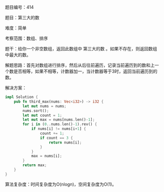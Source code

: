 题目编号：414

题目：第三大的数

难度：简单

考察范围：数组、排序

题干：给你一个非空数组，返回此数组中 第三大的数 。如果不存在，则返回数组中最大的数。

解题思路：首先对数组进行排序，然后从后往前遍历，记录当前遍历到的数和上一个数是否相等，如果不相等，计数器加一，当计数器等于3时，返回当前遍历到的数。

解决方案：

```rust
impl Solution {
    pub fn third_max(nums: Vec<i32>) -> i32 {
        let mut nums = nums;
        nums.sort();
        let mut count = 1;
        let mut max = nums[nums.len()-1];
        for i in (0..nums.len()-1).rev() {
            if nums[i] != nums[i+1] {
                count += 1;
                if count == 3 {
                    return nums[i];
                }
            }
            max = nums[i];
        }
        return max;
    }
}
```

算法复杂度：时间复杂度为O(nlogn)，空间复杂度为O(1)。
